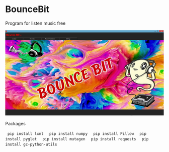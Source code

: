 # BounceBit
Program for listen music free

![alt text](Screenshots/BounceBit.png "BounceBit")

Packages

<code> pip install lxml </code>
<code> pip install numpy </code>
<code> pip install Pillow </code>
<code> pip install pyglet </code>
<code> pip install mutagen </code>
<code> pip install requests </code>
<code> pip install gc-python-utils </code>

